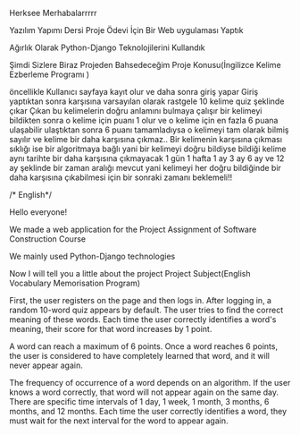 Herksee Merhabalarrrrr

Yazılım Yapımı Dersi Proje Ödevi İçin Bir Web uygulaması Yaptık

Ağırlık Olarak Python-Django Teknolojilerini Kullandık

Şimdi Sizlere Biraz Projeden Bahsedeceğim
Proje Konusu(İngilizce Kelime Ezberleme Programı )

öncellikle Kullanıcı sayfaya kayıt olur ve daha sonra giriş yapar
Giriş yaptıktan sonra karşısına varsayılan olarak rastgele 10 kelime quiz şeklinde çıkar 
Çıkan bu kelimelerin doğru anlamını bulmaya çalışır bir kelimeyi bildikten sonra o kelime için puanı 1 olur ve
o kelime için en fazla 6 puana ulaşabilir ulaştıktan sonra 6 puanı tamamladıysa o kelimeyi tam olarak bilmiş sayılır ve
kelime bir daha karşısına çıkmaz..
Bir kelimenin karşısına çıkması sıklığı ise bir algoritmaya bağlı yani bir kelimeyi  doğru bildiyse bildiği kelime aynı tarihte bir daha karşısına çıkmayacak
1 gün 1 hafta 1 ay 3 ay 6 ay ve 12 ay şeklinde bir zaman aralığı mevcut yani kelimeyi her doğru bildiğinde bir daha karşısına çıkabilmesi için bir sonraki zamanı beklemeli!!


/* English*/

Hello everyone!

We made a web application for the Project Assignment of Software Construction Course

We mainly used Python-Django technologies

Now I will tell you a little about the project
Project Subject(English Vocabulary Memorisation Program)

First, the user registers on the page and then logs in. After logging in, a random 10-word quiz appears by default. The user tries to find the correct meaning of these words. Each time the user correctly identifies a word's meaning, their score for that word increases by 1 point.

A word can reach a maximum of 6 points. Once a word reaches 6 points, the user is considered to have completely learned that word, and it will never appear again.

The frequency of occurrence of a word depends on an algorithm. If the user knows a word correctly, that word will not appear again on the same day. There are specific time intervals of 1 day, 1 week, 1 month, 3 months, 6 months, and 12 months. Each time the user correctly identifies a word, they must wait for the next interval for the word to appear again.

